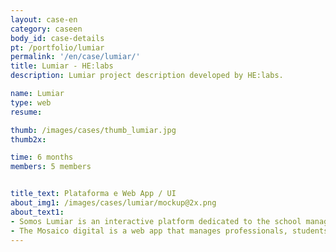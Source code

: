 ```yaml
---
layout: case-en
category: caseen
body_id: case-details
pt: /portfolio/lumiar
permalink: '/en/case/lumiar/'
title: Lumiar - HE:labs
description: Lumiar project description developed by HE:labs.

name: Lumiar
type: web
resume:

thumb: /images/cases/thumb_lumiar.jpg
thumb2x:

time: 6 months
members: 5 members


title_text: Plataforma e Web App / UI
about_img1: /images/cases/lumiar/mockup@2x.png
about_text1:
- Somos Lumiar is an interactive platform dedicated to the school manager that will implement the Lumiar model in their school.
- The Mosaico digital is a web app that manages professionals, students and schools that use the Lumiar model of education.  Through the tool, the school can build and manage educational projects, hire professionals, monitor progress and the entire school life evolution of their students.
---
```

